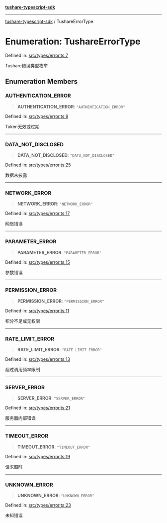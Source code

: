 [**tushare-typescript-sdk**](../index.md)

***

[tushare-typescript-sdk](../index.md) / TushareErrorType

# Enumeration: TushareErrorType

Defined in: [src/types/error.ts:7](https://github.com/hestudy/tushare-typescript-sdk/blob/c090018fe8d4baaa005cb4cd1e2cbe013fd57cc7/src/types/error.ts#L7)

Tushare错误类型枚举

## Enumeration Members

### AUTHENTICATION\_ERROR

> **AUTHENTICATION\_ERROR**: `"AUTHENTICATION_ERROR"`

Defined in: [src/types/error.ts:9](https://github.com/hestudy/tushare-typescript-sdk/blob/c090018fe8d4baaa005cb4cd1e2cbe013fd57cc7/src/types/error.ts#L9)

Token无效或过期

***

### DATA\_NOT\_DISCLOSED

> **DATA\_NOT\_DISCLOSED**: `"DATA_NOT_DISCLOSED"`

Defined in: [src/types/error.ts:25](https://github.com/hestudy/tushare-typescript-sdk/blob/c090018fe8d4baaa005cb4cd1e2cbe013fd57cc7/src/types/error.ts#L25)

数据未披露

***

### NETWORK\_ERROR

> **NETWORK\_ERROR**: `"NETWORK_ERROR"`

Defined in: [src/types/error.ts:17](https://github.com/hestudy/tushare-typescript-sdk/blob/c090018fe8d4baaa005cb4cd1e2cbe013fd57cc7/src/types/error.ts#L17)

网络错误

***

### PARAMETER\_ERROR

> **PARAMETER\_ERROR**: `"PARAMETER_ERROR"`

Defined in: [src/types/error.ts:15](https://github.com/hestudy/tushare-typescript-sdk/blob/c090018fe8d4baaa005cb4cd1e2cbe013fd57cc7/src/types/error.ts#L15)

参数错误

***

### PERMISSION\_ERROR

> **PERMISSION\_ERROR**: `"PERMISSION_ERROR"`

Defined in: [src/types/error.ts:11](https://github.com/hestudy/tushare-typescript-sdk/blob/c090018fe8d4baaa005cb4cd1e2cbe013fd57cc7/src/types/error.ts#L11)

积分不足或无权限

***

### RATE\_LIMIT\_ERROR

> **RATE\_LIMIT\_ERROR**: `"RATE_LIMIT_ERROR"`

Defined in: [src/types/error.ts:13](https://github.com/hestudy/tushare-typescript-sdk/blob/c090018fe8d4baaa005cb4cd1e2cbe013fd57cc7/src/types/error.ts#L13)

超过调用频率限制

***

### SERVER\_ERROR

> **SERVER\_ERROR**: `"SERVER_ERROR"`

Defined in: [src/types/error.ts:21](https://github.com/hestudy/tushare-typescript-sdk/blob/c090018fe8d4baaa005cb4cd1e2cbe013fd57cc7/src/types/error.ts#L21)

服务器内部错误

***

### TIMEOUT\_ERROR

> **TIMEOUT\_ERROR**: `"TIMEOUT_ERROR"`

Defined in: [src/types/error.ts:19](https://github.com/hestudy/tushare-typescript-sdk/blob/c090018fe8d4baaa005cb4cd1e2cbe013fd57cc7/src/types/error.ts#L19)

请求超时

***

### UNKNOWN\_ERROR

> **UNKNOWN\_ERROR**: `"UNKNOWN_ERROR"`

Defined in: [src/types/error.ts:23](https://github.com/hestudy/tushare-typescript-sdk/blob/c090018fe8d4baaa005cb4cd1e2cbe013fd57cc7/src/types/error.ts#L23)

未知错误

